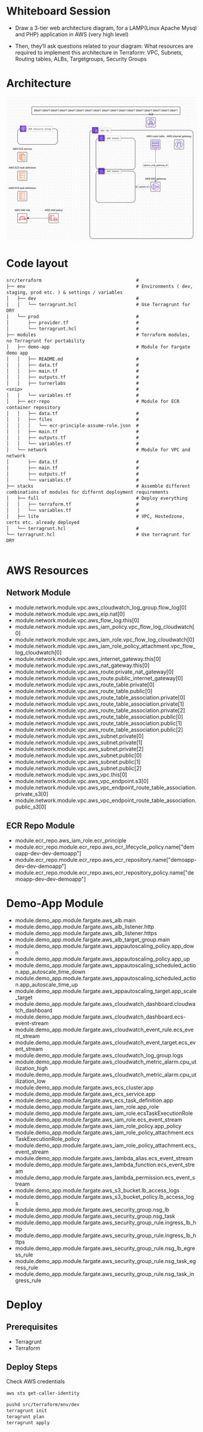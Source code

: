 
# Whiteboard Session
 - Draw a 3-tier web architecture diagram, for a LAMP(Linux Apache Mysql and PHP) application in AWS (very high level)

- Then, they’ll ask questions related to your diagram: What resources are required to implement this architecture in Terraform: VPC, Subnets, Routing tables, ALBs, Targetgroups, Security Groups

# Architecture
![architecture](./docs/images/architecture.png "Architecture diagram")

# Code layout
```console
src/terraform                                   # 
├── env                                         # Environments ( dev, staging, prod etc. ) & settings / variables
│   ├── dev                                     # 
│   │   └── terragrunt.hcl                      # Use Terragrunt for DRY
│   └── prod                                    # 
│       ├── provider.tf                         # 
│       └── terragrunt.hcl                      # 
├── modules                                     # Terraform modules, no Terragrunt for portability
│   ├── demo-app                                # Module for Fargate demo app
│   │   ├── README.md                           # 
│   │   ├── data.tf                             # 
│   │   ├── main.tf                             # 
│   │   ├── outputs.tf                          # 
│   │   ├── turnerlabs                          # 
<snip>                                          # 
│   │   └── variables.tf                        # 
│   ├── ecr-repo                                # Module for ECR container repository
│   │   ├── data.tf                             # 
│   │   ├── files                               # 
│   │   │   └── ecr-principle-assume-role.json  # 
│   │   ├── main.tf                             # 
│   │   ├── outputs.tf                          # 
│   │   └── variables.tf                        # 
│   └── network                                 # Module for VPC and network
│       ├── data.tf                             # 
│       ├── main.tf                             # 
│       ├── outputs.tf                          # 
│       └── variables.tf                        # 
├── stacks                                      # Assemble different combinations of modules for differnt deployment requirements
│   ├── full                                    # Deploy everything
│   │   ├── terraform.tf                        # 
│   │   └── variables.tf                        # 
│   ├── lite                                    # VPC, Hostedzone, certs etc. already deployed
│   └── terragrunt.hcl                          # 
└── terragrunt.hcl                              # Use terragrunt for DRY


```

# AWS Resources
## Network Module
 - module.network.module.vpc.aws_cloudwatch_log_group.flow_log[0]
 - module.network.module.vpc.aws_eip.nat[0]
 - module.network.module.vpc.aws_flow_log.this[0]
 - module.network.module.vpc.aws_iam_policy.vpc_flow_log_cloudwatch[0]
 - module.network.module.vpc.aws_iam_role.vpc_flow_log_cloudwatch[0]
 - module.network.module.vpc.aws_iam_role_policy_attachment.vpc_flow_log_cloudwatch[0]
 - module.network.module.vpc.aws_internet_gateway.this[0]
 - module.network.module.vpc.aws_nat_gateway.this[0]
 - module.network.module.vpc.aws_route.private_nat_gateway[0]
 - module.network.module.vpc.aws_route.public_internet_gateway[0]
 - module.network.module.vpc.aws_route_table.private[0]
 - module.network.module.vpc.aws_route_table.public[0]
 - module.network.module.vpc.aws_route_table_association.private[0]
 - module.network.module.vpc.aws_route_table_association.private[1]
 - module.network.module.vpc.aws_route_table_association.private[2]
 - module.network.module.vpc.aws_route_table_association.public[0]
 - module.network.module.vpc.aws_route_table_association.public[1]
 - module.network.module.vpc.aws_route_table_association.public[2]
 - module.network.module.vpc.aws_subnet.private[0]
 - module.network.module.vpc.aws_subnet.private[1]
 - module.network.module.vpc.aws_subnet.private[2]
 - module.network.module.vpc.aws_subnet.public[0]
 - module.network.module.vpc.aws_subnet.public[1]
 - module.network.module.vpc.aws_subnet.public[2]
 - module.network.module.vpc.aws_vpc.this[0]
 - module.network.module.vpc.aws_vpc_endpoint.s3[0]
 - module.network.module.vpc.aws_vpc_endpoint_route_table_association.private_s3[0]
 - module.network.module.vpc.aws_vpc_endpoint_route_table_association.public_s3[0]
 
## ECR Repo Module
 - module.ecr_repo.aws_iam_role.ecr_principle
 - module.ecr_repo.module.ecr_repo.aws_ecr_lifecycle_policy.name["demoapp-dev-dev-demoapp"]
 - module.ecr_repo.module.ecr_repo.aws_ecr_repository.name["demoapp-dev-dev-demoapp"]
 - module.ecr_repo.module.ecr_repo.aws_ecr_repository_policy.name["demoapp-dev-dev-demoapp"]

# Demo-App Module
- module.demo_app.module.fargate.aws_alb.main
- module.demo_app.module.fargate.aws_alb_listener.http
- module.demo_app.module.fargate.aws_alb_listener.https
- module.demo_app.module.fargate.aws_alb_target_group.main
- module.demo_app.module.fargate.aws_appautoscaling_policy.app_down
- module.demo_app.module.fargate.aws_appautoscaling_policy.app_up
- module.demo_app.module.fargate.aws_appautoscaling_scheduled_action.app_autoscale_time_down
- module.demo_app.module.fargate.aws_appautoscaling_scheduled_action.app_autoscale_time_up
- module.demo_app.module.fargate.aws_appautoscaling_target.app_scale_target
- module.demo_app.module.fargate.aws_cloudwatch_dashboard.cloudwatch_dashboard
- module.demo_app.module.fargate.aws_cloudwatch_dashboard.ecs-event-stream
- module.demo_app.module.fargate.aws_cloudwatch_event_rule.ecs_event_stream
- module.demo_app.module.fargate.aws_cloudwatch_event_target.ecs_event_stream
- module.demo_app.module.fargate.aws_cloudwatch_log_group.logs
- module.demo_app.module.fargate.aws_cloudwatch_metric_alarm.cpu_utilization_high
- module.demo_app.module.fargate.aws_cloudwatch_metric_alarm.cpu_utilization_low
- module.demo_app.module.fargate.aws_ecs_cluster.app
- module.demo_app.module.fargate.aws_ecs_service.app
- module.demo_app.module.fargate.aws_ecs_task_definition.app
- module.demo_app.module.fargate.aws_iam_role.app_role
- module.demo_app.module.fargate.aws_iam_role.ecsTaskExecutionRole
- module.demo_app.module.fargate.aws_iam_role.ecs_event_stream
- module.demo_app.module.fargate.aws_iam_role_policy.app_policy
- module.demo_app.module.fargate.aws_iam_role_policy_attachment.ecsTaskExecutionRole_policy
- module.demo_app.module.fargate.aws_iam_role_policy_attachment.ecs_event_stream
- module.demo_app.module.fargate.aws_lambda_alias.ecs_event_stream
- module.demo_app.module.fargate.aws_lambda_function.ecs_event_stream
- module.demo_app.module.fargate.aws_lambda_permission.ecs_event_stream
- module.demo_app.module.fargate.aws_s3_bucket.lb_access_logs
- module.demo_app.module.fargate.aws_s3_bucket_policy.lb_access_logs
- module.demo_app.module.fargate.aws_security_group.nsg_lb
- module.demo_app.module.fargate.aws_security_group.nsg_task
- module.demo_app.module.fargate.aws_security_group_rule.ingress_lb_http
- module.demo_app.module.fargate.aws_security_group_rule.ingress_lb_https
- module.demo_app.module.fargate.aws_security_group_rule.nsg_lb_egress_rule
- module.demo_app.module.fargate.aws_security_group_rule.nsg_task_egress_rule
- module.demo_app.module.fargate.aws_security_group_rule.nsg_task_ingress_rule



# Deploy

## Prerequisites
 - Terragrunt
 - Terraform
 
## Deploy Steps
Check AWS credentials
```shell script
aws sts get-caller-identity

```
 
```shell script
pushd src/terraform/env/dev
terragrunt init
teragrunt plan
terragrunt apply

```

